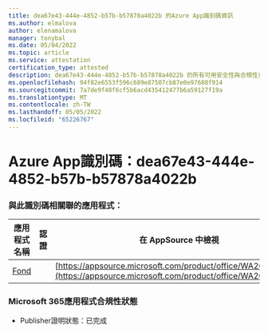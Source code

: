 ```yaml
---
title: dea67e43-444e-4852-b57b-b57878a4022b 的Azure App識別碼資訊
ms.author: elmalova
author: elenamalova
manager: tonybal
ms.date: 05/04/2022
ms.topic: article
ms.service: attestation
certification_type: attested
description: dea67e43-444e-4852-b57b-b57878a4022b 的所有可用安全性與合規性資訊。
ms.openlocfilehash: 94f82e6553f596c689e87507cb87e0e97688f914
ms.sourcegitcommit: 7a7de9f48f6cf5b6acd435412477b6a59127f19a
ms.translationtype: MT
ms.contentlocale: zh-TW
ms.lasthandoff: 05/05/2022
ms.locfileid: "65226767"
---
```

# <a name="azure-app-id-dea67e43-444e-4852-b57b-b57878a4022b"></a>Azure App識別碼：dea67e43-444e-4852-b57b-b57878a4022b


### <a name="apps-associated-with-this-id"></a>與此識別碼相關聯的應用程式：
| **應用程式名稱** | **認證** | **在 AppSource 中檢視** |
|--------------|---------------|-----------------------|
| [Fond](../forward/WA200003631.md) |  | [https://appsource.microsoft.com/product/office/WA200003631](https://appsource.microsoft.com/product/office/WA200003631) |

### <a name="microsoft-365-app-compliance-status"></a>Microsoft 365應用程式合規性狀態
- Publisher證明狀態：已完成

